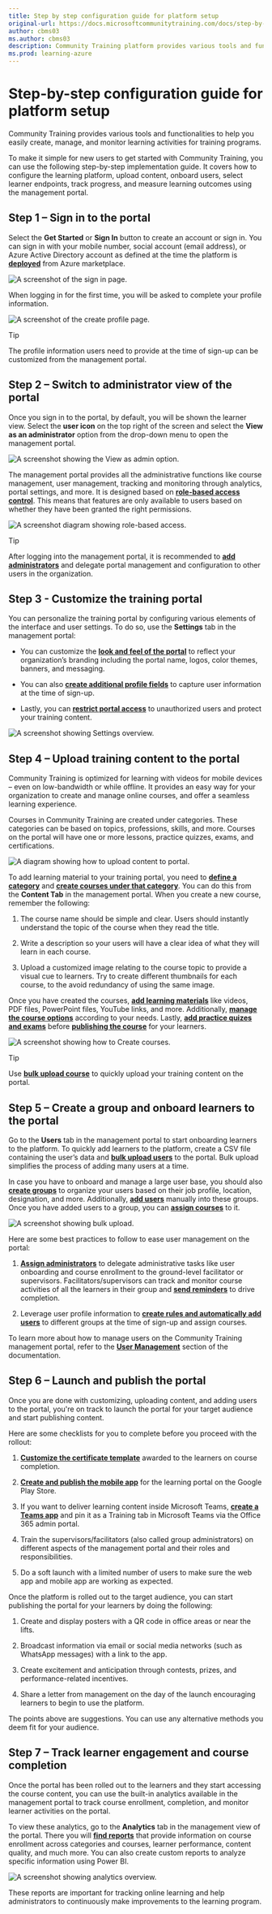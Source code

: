 ```yaml
---
title: Step by step configuration guide for platform setup
original-url: https://docs.microsoftcommunitytraining.com/docs/step-by-step-configuration-guide
author: cbms03
ms.author: cbms03
description: Community Training platform provides various tools and functionalities to help you easily create, manage and monitor all the learning activities for the training program.
ms.prod: learning-azure
---
```


# Step-by-step configuration guide for platform setup

Community Training provides various tools and functionalities to help you easily create, manage, and monitor learning activities for training programs.

To make it simple for new users to get started with Community Training, you can use the following step-by-step implementation guide. It covers how to configure the learning platform, upload content, onboard users, select learner endpoints, track progress, and measure learning outcomes using the management portal.  

## Step 1 – Sign in to the portal

Select the **Get Started** or **Sign In** button to create an account or sign in. You can sign in with your mobile number, social account (email address), or Azure Active Directory account as defined at the time the platform is [**deployed**](../infrastructure-management/install-your-platform-instance/installation-guide-detailed-steps.md) from Azure marketplace.  

![A screenshot of the sign in page.](../media/sign-in.png)

When logging in for the first time, you will be asked to complete your profile information.

![A screenshot of the create profile page.](../media/create-profile.gif)

> [!TIP]
> The profile information users need to provide at the time of sign-up can be customized from the management portal.

## Step 2 – Switch to administrator view of the portal

Once you sign in to the portal, by default, you will be shown the learner view. Select the **user icon** on the top right of the screen and select the **View as an administrator** option from the drop-down menu to open the management portal.  

![A screenshot showing the View as admin option.](../media/View%20as%20admin.png)

The management portal provides all the administrative functions like course management, user management, tracking and monitoring through analytics, portal settings, and more. It is designed based on [**role-based access control**](../get-started/user-role-and-management-portal-overview.md). This means that features are only available to users based on whether they have been granted the right permissions.

![A screenshot diagram showing role-based access.](../media/image%28426%29.png)

> [!Tip]
> After logging into the management portal, it is recommended to [**add administrators**](../user-management/add-users/add-an-administrator-to-the-portal.md) and delegate portal management and configuration to other users in the organization.

## Step 3 - Customize the training portal

You can personalize the training portal by configuring various elements of the interface and user settings. To do so, use the **Settings** tab in the management portal:

* You can customize the [**look and feel of the portal**](../settings/configure-the-look-and-feel-of-your-portal.md)  to reflect your organization’s branding including the portal name, logos, color themes, banners, and messaging.

* You can also [**create additional profile fields**](../settings/add-additional-profile-fields-for-user-information.md) to capture user information at the time of sign-up.

* Lastly, you can [**restrict portal access**](../settings/restrict-portal-access-to-users-outside-your-organization.md) to  unauthorized users and protect your training content.

![A screenshot showing Settings overview.](../media/settings-overview.gif)

## Step 4 – Upload training content to the portal  

Community Training is optimized for learning with videos for mobile devices – even on low-bandwidth or while offline. It provides an easy way for your organization to create and manage online courses, and offer a seamless learning experience.

Courses in Community Training are created under categories. These categories can be based on topics, professions, skills, and more. Courses on the portal will have one or more lessons, practice quizzes, exams, and certifications.

![A diagram showing how to upload content to portal.](../media/Upload%20content%20to%20portal.png)

To add learning material to your training portal, you need to [**define a category**](../content-management/create-content/create-course-category/create-a-category.md)  and [**create courses under that category**](../content-management/create-content/create-course-category/create-a-category.md). You can do this from the **Content Tab** in the management portal. When you create a new course, remember the following:

1. The course name should be simple and clear. Users should instantly understand the topic of the course when they read the title.

2. Write a description so your users will have a clear idea of what they will learn in each course.

3. Upload a customized image relating to the course topic to provide a visual cue to learners. Try to create different thumbnails for each course, to the avoid redundancy of using the same image.

 Once you have created the courses, [**add learning materials**](../content-management/create-content/create-course-category/upload-content-to-a-course.md) like videos, PDF files, PowerPoint files, YouTube links, and more. Additionally, [**manage the course options**](../content-management/manage-content/manage-course-category/manage-users-for-a-course.md) according to your needs. Lastly, [**add practice quizes and exams**](../content-management/create-content/create-course-category/add-assessments-to-a-course.md) before [**publishing the course**](../content-management/create-content/create-course-category/publishing-course.md) for your learners.

 ![A screenshot showing how to Create courses.](../media/create-course-gif.gif)

> [!TIP]
> Use [**bulk upload course**](../content-management/create-content/create-course-category/create-a-new-course.md#option-3---create-multiple-courses-in-a-category) to quickly upload your training content on the portal.

## Step 5 – Create a group and onboard learners to the portal  

Go to the **Users** tab in the management portal to start onboarding learners to the platform. To quickly add learners to the platform, create a CSV file containing the user’s data and [**bulk upload users**](../user-management/organize-users/add-multiple-users-to-the-group.md) to the portal. Bulk upload simplifies the process of adding many users at a time.

In case you have to onboard and manage a large user base, you should also [**create groups**](../user-management/organize-users/create-a-new-group.md) to organize your users based on their job profile, location, designation, and more. Additionally, [**add users**](../user-management/organize-users/create-a-new-group.md#manually-add-users-to-group-during-creation-time) manually into these groups. Once you have added users to a group, you can [**assign courses**](../user-management/manage-users/assign-content-to-group-users.md) to it.

![A screenshot showing bulk upload.](../media/user-group-bulkupload.gif)

Here are some best practices to follow to ease user management on the portal:

1. [**Assign administrators**](../user-management/add-users/add-an-administrator-to-the-portal.md) to delegate administrative tasks like user onboarding and course enrollment to the ground-level facilitator or supervisors. Facilitators/supervisors can track and monitor course activities of all the learners in their group and [**send reminders**](../user-management/manage-users/send-announcement-to-the-users.md) to drive completion.  

2. Leverage user profile information to [**create rules and automatically add users**](../user-management/organize-users/setup-automatic-user-enrollment-for-a-group-1.md) to different groups at the time of sign-up and assign courses.  

To learn more about how to manage users on the Community Training management portal, refer to the [**User Management**](../user-management/user-management-overview.md) section of the documentation.

## Step 6 – Launch and publish the portal  

Once you are done with customizing, uploading content, and adding users to the portal, you're on track to launch the portal for your target audience and start publishing content.  

Here are some checklists for you to complete before you proceed with the rollout:

1. [**Customize the certificate template**](../settings/customize-the-certificate-template.md) awarded to the learners on course completion.

2. [**Create and publish the mobile app**](../infrastructure-management/install-your-platform-instance/create-publish-mobile-app.md) for the learning portal on the Google Play Store.

3. If you want to deliver learning content inside Microsoft Teams, [**create a Teams app**](../infrastructure-management/install-your-platform-instance/create-teams-app-for-your-training-portal.md) and pin it as a Training tab in Microsoft Teams via the Office 365 admin portal.

4. Train the supervisors/facilitators (also called group administrators) on different aspects of the management portal and their roles and responsibilities.

5. Do a soft launch with a limited number of users to make sure the web app and mobile app are working as expected.

Once the platform is rolled out to the target audience, you can start publishing the portal for your learners by doing the following:

1. Create and display posters with a QR code in office areas or near the lifts.  

2. Broadcast information via email or social media networks (such as WhatsApp messages) with a link to the app.

3. Create excitement and anticipation through contests, prizes, and performance-related incentives.

4. Share a letter from management on the day of the launch encouraging learners to begin to use the platform.

The points above are suggestions. You can use any alternative methods you deem fit for your audience.

## Step 7 – Track learner engagement and course completion  

Once the portal has been rolled out to the learners and they start accessing the course content, you can use the built-in analytics available in the management portal to track course enrollment, completion, and monitor learner activities on the portal.  

To view these analytics, go to the **Analytics** tab in the management view of the portal. There you will [**find reports**](../analytics/analytics-overview.md) that provide information on course enrollment across categories and courses, learner performance, content quality, and much more. You can also create custom reports to analyze specific information using Power BI.

![A screenshot showing analytics overview.](../media/analytics-overview.gif)

These reports are important for tracking online learning and help administrators to continuously make improvements to the learning program.
